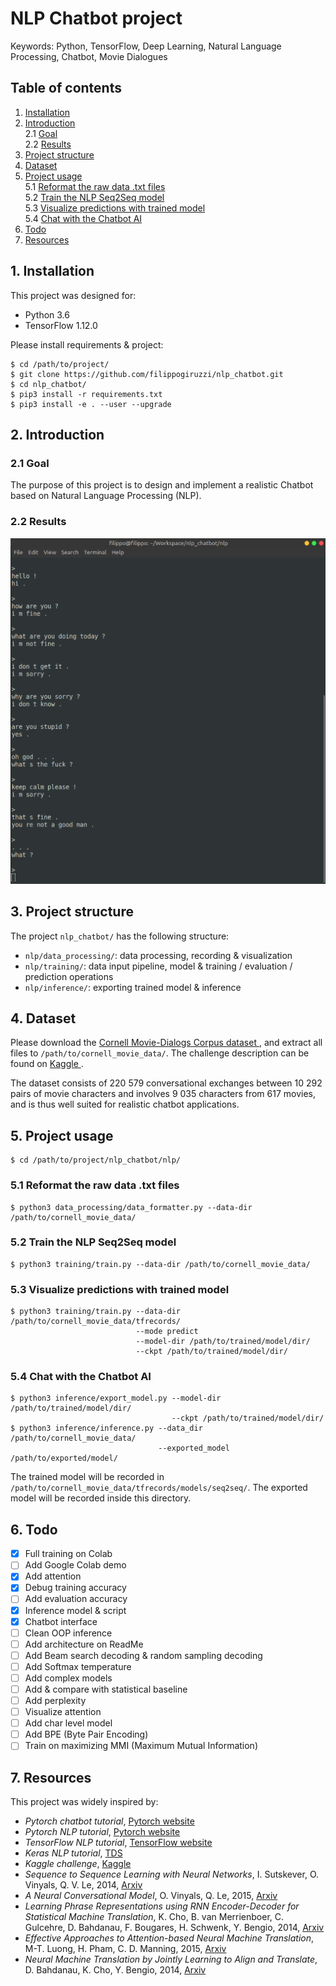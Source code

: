 # NLP Chatbot project

Keywords: Python, TensorFlow, Deep Learning, 
Natural Language Processing, Chatbot, Movie Dialogues

## Table of contents

1. [ Installation ](#1-installation)
2. [ Introduction ](#2-introduction)  
    2.1 [ Goal ](#21-goal)  
    2.2 [ Results ](#22-results)  
3. [ Project structure ](#3-project-structure)
4. [ Dataset ](#4-dataset)
5. [ Project usage ](#5-project-usage)  
    5.1 [ Reformat the raw data .txt files ](#51-reformat-the-raw-data-txt-files)  
    5.2 [ Train the NLP Seq2Seq model ](#52-train-the-nlp-seq2seq-model)  
    5.3 [ Visualize predictions with trained model ](#53-visualize-predictions-with-trained-model)  
    5.4 [ Chat with the Chatbot AI ](#54-chat-with-the-chatbot-ai)
6. [ Todo ](#6-todo)
7. [ Resources ](#7-resources)

## 1. Installation

This project was designed for:
* Python 3.6
* TensorFlow 1.12.0

Please install requirements & project:
```
$ cd /path/to/project/
$ git clone https://github.com/filippogiruzzi/nlp_chatbot.git
$ cd nlp_chatbot/
$ pip3 install -r requirements.txt
$ pip3 install -e . --user --upgrade
```

## 2. Introduction

### 2.1 Goal

The purpose of this project is to design and implement 
a realistic Chatbot based on Natural Language Processing (NLP).

### 2.2 Results

![alt text](pics/chat.png "Chatting with the AI")

## 3. Project structure

The project `nlp_chatbot/` has the following structure:
* `nlp/data_processing/`: data processing, recording & visualization
* `nlp/training/`: data input pipeline, model 
& training / evaluation / prediction operations
* `nlp/inference/`: exporting trained model & inference

## 4. Dataset

Please download the [ Cornell Movie-Dialogs Corpus dataset ](https://www.cs.cornell.edu/~cristian/Cornell_Movie-Dialogs_Corpus.html), 
and extract all files to `/path/to/cornell_movie_data/`. The challenge description can be found on 
[ Kaggle ](https://www.kaggle.com/rajathmc/cornell-moviedialog-corpus).

The dataset consists of 220 579 conversational exchanges between 10 292 pairs of movie characters and 
involves 9 035 characters from 617 movies, and is thus well suited for realistic chatbot applications.

## 5. Project usage

```
$ cd /path/to/project/nlp_chatbot/nlp/
```

### 5.1 Reformat the raw data .txt files

```
$ python3 data_processing/data_formatter.py --data-dir /path/to/cornell_movie_data/
```

### 5.2 Train the NLP Seq2Seq model

```
$ python3 training/train.py --data-dir /path/to/cornell_movie_data/
```

### 5.3 Visualize predictions with trained model

```
$ python3 training/train.py --data-dir /path/to/cornell_movie_data/tfrecords/
                            --mode predict
                            --model-dir /path/to/trained/model/dir/
                            --ckpt /path/to/trained/model/dir/
```

### 5.4 Chat with the Chatbot AI

```
$ python3 inference/export_model.py --model-dir /path/to/trained/model/dir/
                                    --ckpt /path/to/trained/model/dir/
$ python3 inference/inference.py --data_dir /path/to/cornell_movie_data/
                                 --exported_model /path/to/exported/model/
```

The trained model will be recorded in `/path/to/cornell_movie_data/tfrecords/models/seq2seq/`. 
The exported model will be recorded inside this directory.

## 6. Todo

* [x] Full training on Colab
* [ ] Add Google Colab demo
* [x] Add attention
* [x] Debug training accuracy
* [ ] Add evaluation accuracy
* [x] Inference model & script
* [x] Chatbot interface
* [ ] Clean OOP inference
* [ ] Add architecture on ReadMe
* [ ] Add Beam search decoding & random sampling decoding
* [ ] Add Softmax temperature
* [ ] Add complex models
* [ ] Add & compare with statistical baseline
* [ ] Add perplexity
* [ ] Visualize attention
* [ ] Add char level model
* [ ] Add BPE (Byte Pair Encoding)
* [ ] Train on maximizing MMI (Maximum Mutual Information)

## 7. Resources

This project was widely inspired by:
* _Pytorch chatbot tutorial_, [ Pytorch website ](https://pytorch.org/tutorials/beginner/chatbot_tutorial.html)
* _Pytorch NLP tutorial_, [ Pytorch website ](https://pytorch.org/tutorials/intermediate/seq2seq_translation_tutorial.html)
* _TensorFlow NLP tutorial_, [ TensorFlow website ](https://www.tensorflow.org/tutorials/text/text_generation)
* _Keras NLP tutorial_, [ TDS ](https://towardsdatascience.com/how-to-implement-seq2seq-lstm-model-in-keras-shortcutnlp-6f355f3e5639)
* _Kaggle challenge_, [ Kaggle ](https://www.kaggle.com/rajathmc/cornell-moviedialog-corpus)
* _Sequence to Sequence Learning with Neural Networks_, 
I. Sutskever, O. Vinyals, Q. V. Le, 2014, 
[ Arxiv ](https://arxiv.org/abs/1409.3215)
* _A Neural Conversational Model_, 
O. Vinyals, Q. Le, 2015, 
[ Arxiv ](https://arxiv.org/abs/1506.05869)
* _Learning Phrase Representations using RNN Encoder-Decoder for Statistical Machine Translation_, 
K. Cho, B. van Merrienboer, C. Gulcehre, D. Bahdanau, F. Bougares, H. Schwenk, Y. Bengio, 2014, 
[ Arxiv ](https://arxiv.org/abs/1406.1078)
* _Effective Approaches to Attention-based Neural Machine Translation_, 
M-T. Luong, H. Pham, C. D. Manning, 2015, 
[ Arxiv ](https://arxiv.org/abs/1508.04025)
* _Neural Machine Translation by Jointly Learning to Align and Translate_, 
D. Bahdanau, K. Cho, Y. Bengio, 2014, 
[ Arxiv ](https://arxiv.org/abs/1409.0473)
